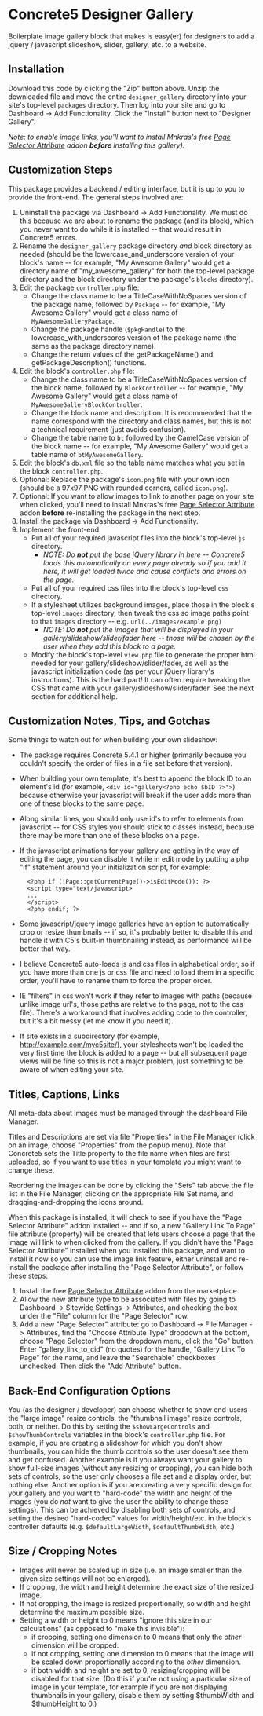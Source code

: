 # Concrete5 Designer Gallery

Boilerplate image gallery block that makes is easy(er) for designers to add a jquery / javascript slideshow, slider, gallery, etc. to a website.

## Installation
Download this code by clicking the "Zip" button above. Unzip the downloaded file and move the entire `designer_gallery` directory into your site's top-level `packages` directory. Then log into your site and go to Dashboard -> Add Functionality. Click the "Install" button next to "Designer Gallery".

*Note: to enable image links, you'll want to install Mnkras's free [Page Selector Attribute](http://www.concrete5.org/marketplace/addons/page-selector-attribute/) addon **before** installing this gallery).*


## Customization Steps
This package provides a backend / editing interface, but it is up to you to provide the front-end. The general steps involved are:

1. Uninstall the package via Dashboard -> Add Functionality. We must do this because we are about to rename the package (and its block), which you never want to do while it is installed -- that would result in Concrete5 errors.
2. Rename the `designer_gallery` package directory *and* block directory as needed (should be the lowercase_and_underscore version of your block's name -- for example, "My Awesome Gallery" would get a directory name of "my_awesome_gallery" for both the top-level package directory and the block directory under the package's `blocks` directory).
3. Edit the package `controller.php` file:
	* Change the class name to be a TitleCaseWithNoSpaces version of the package name, followed by `Package` -- for example, "My Awesome Gallery" would get a class name of `MyAwesomeGalleryPackage`.
	* Change the package handle (`$pkgHandle`) to the lowercase_with_underscores version of the package name (the same as the package directory name).
	* Change the return values of the getPackageName() and getPackageDescription() functions.
4. Edit the block's `controller.php` file:
    * Change the class name to be a TitleCaseWithNoSpaces version of the block name, followed by `BlockController` -- for example, "My Awesome Gallery" would get a class name of `MyAwesomeGalleryBlockController`.
    * Change the block name and description. It is recommended that the name correspond with the directory and class names, but this is not a technical requirement (just avoids confusion).
    * Change the table name to `bt` followed by the CamelCase version of the block name -- for example, "My Awesome Gallery" would get a table name of `btMyAwesomeGallery`.
5. Edit the block's `db.xml` file so the table name matches what you set in the block `controller.php`.
6. Optional: Replace the package's `icon.png` file with your own icon (should be a 97x97 PNG with rounded corners, called `icon.png`).
7. Optional: If you want to allow images to link to another page on your site when clicked, you'll need to install Mnkras's free [Page Selector Attribute](http://www.concrete5.org/marketplace/addons/page-selector-attribute/) addon **before** re-installing the package in the next step.
8. Install the package via Dashboard -> Add Functionality.
9. Implement the front-end.
    * Put all of your required javascript files into the block's top-level `js` directory.
        * *NOTE: Do **not** put the base jQuery library in here -- Concrete5 loads this automatically on every page already so if you add it here, it will get loaded twice and cause conflicts and errors on the page.*
    * Put all of your required css files into the block's top-level `css` directory.
    * If a stylesheet utilizes background images, place those in the block's top-level `images` directory, then tweak the css so image paths point to that `images` directory -- e.g. `url(../images/example.png)`
        * *NOTE: Do **not** put the images that will be displayed in your gallery/slideshow/slider/fader here -- those will be chosen by the user when they add this block to a page.*
    * Modify the block's top-level `view.php` file to generate the proper html needed for your gallery/slideshow/slider/fader, as well as the javascript initialization code (as per your jQuery library's instructions). This is the hard part! It can often require tweaking the CSS that came with your gallery/slideshow/slider/fader. See the next section for additional help.

## Customization Notes, Tips, and Gotchas
Some things to watch out for when building your own slideshow:

* The package requires Concrete 5.4.1 or higher (primarily because you couldn't specify the order of files in a file set before that version).

* When building your own template, it's best to append the block ID to an element's id (for example, `<div id="gallery<?php echo $bID ?>">`) because otherwise your javascript will break if the user adds more than one of these blocks to the same page.

* Along similar lines, you should only use id's to refer to elements from javascript -- for CSS styles you should stick to classes instead, because there may be more than one of these blocks on a page.

* If the javascript animations for your gallery are getting in the way of editing the page, you can disable it while in edit mode by putting a php "if" statement around your initialization script, for example:

        <?php if (!Page::getCurrentPage()->isEditMode()): ?>
        <script type="text/javascript>
        ...
        </script>
        <?php endif; ?>

* Some javascript/jquery image galleries have an option to automatically crop or resize thumbnails -- if so, it's probably better to disable this and handle it with C5's built-in thumbnailing instead, as performance will be better that way.

* I believe Concrete5 auto-loads js and css files in alphabetical order, so if you have more than one js or css file and need to load them in a specific order, you'll have to rename them to force the proper order.

* IE "filters" in css won't work if they refer to images with paths (because unlike image url's, those paths are relative to the page, not to the css file). There's a workaround that involves adding code to the controller, but it's a bit messy (let me know if you need it).

* If site exists in a subdirectory (for example, http://example.com/myc5site/), your stylesheets won't be loaded the very first time the block is added to a page -- but all subsequent page views will be fine so this is not a major problem, just something to be aware of when editing your site.

## Titles, Captions, Links
All meta-data about images must be managed through the dashboard File Manager.

Titles and Descriptions are set via file "Properties" in the File Manager (click on an image, choose "Properties" from the popup menu). Note that Concrete5 sets the Title property to the file name when files are first uploaded, so if you want to use titles in your template you might want to change these.

Reordering the images can be done by clicking the "Sets" tab above the file list in the File Manager, clicking on the appropriate File Set name, and dragging-and-dropping the icons around.

When this package is installed, it will check to see if you have the "Page Selector Attribute" addon installed -- and if so, a new "Gallery Link To Page" file attribute (property) will be created that lets users choose a page that the image will link to when clicked from the gallery. If you didn't have the "Page Selector Attribute" installed when you installed this package, and want to install it now so you can use the image link feature, either uninstall and re-install the package after installing the "Page Selector Attribute", or follow these steps:

1. Install the free [Page Selector Attribute](http://www.concrete5.org/marketplace/addons/page-selector-attribute/) addon from the marketplace.
2. Allow the new attribute type to be associated with files by going to Dashboard -> Sitewide Settings -> Attributes, and checking the box under the "File" column for the "Page Selector" row.
3. Add a new "Page Selector" attribute: go to Dashboard -> File Manager -> Attributes, find the "Choose Attribute Type" dropdown at the bottom, choose "Page Selector" from the dropdown menu, click the "Go" button. Enter "gallery_link_to_cid" (no quotes) for the handle, "Gallery Link To Page" for the name, and leave the "Searchable" checkboxes unchecked. Then click the "Add Attribute" button.

## Back-End Configuration Options
You (as the designer / developer) can choose whether to show end-users the "large image" resize controls, the "thumbnail image" resize controls, both, or neither. Do this by setting the `$showLargeControls` and `$showThumbControls` variables in the block's `controller.php` file. For example, if you are creating a slideshow for which you don't show thumbnails, you can hide the thumb controls so the user doesn't see them and get confused. Another example is if you always want your gallery to show full-size images (without any resizing or cropping), you can hide both sets of controls, so the user only chooses a file set and a display order, but nothing else.
Another option is if you are creating a very specific design for your gallery and you want to "hard-code" the width and height of the images (you do *not* want to give the user the ability to change these settings). This can be achieved by disabling both sets of controls, and setting the desired "hard-coded" values for width/height/etc. in the block's controller defaults (e.g. `$defaultLargeWidth`, `$defaultThumbWidth`, etc.)

## Size / Cropping Notes
* Images will never be scaled up in size (i.e. an image smaller than the given size settings will not be enlarged).
* If cropping, the width and height determine the exact size of the resized image.
* If not cropping, the image is resized proportionally, so width and height determine the maximum possible size.
* Setting a width or height to 0 means "ignore this size in our calculations" (as opposed to "make this invisible"):
    * if cropping, setting one dimension to 0 means that only the *other* dimension will be cropped.
    * if not cropping, setting one dimension to 0 means that the image will be scaled down proportionally according to the *other* dimension.
    * if both width and height are set to 0, resizing/cropping will be disabled for that size.
      (Do this if you're not using a particular size of image in your template, for example if you are not
      displaying thumbnails in your gallery, disable them by setting $thumbWidth and $thumbHeight to 0.)


